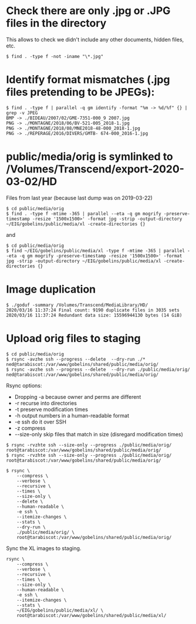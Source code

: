 # Check there are only .jpg or .JPG files in the directory

This allows to check we didn't include any other documents,
hidden files, etc.

`$ find . -type f -not -iname "\*.jpg"`

# Identify format mismatches (.jpg files pretending to be JPEGs):

```
$ find . -type f | parallel -q gm identify -format "%m -> %d/%f" {} | grep -v JPEG
BMP -> ./BIDEAU/2007/02/GME-7351-000_9 2007.jpg
PNG -> ./MONTAGNE/2018/06/BV-521-005_2018-1.jpg
PNG -> ./MONTAGNE/2018/08/MNE2018-48-000_2018-1.jpg
PNG -> ./REPERAGE/2016/DIVERS/GMTB- 674-000_2016-1.jpg
```

# public/media/orig is symlinked to /Volumes/Transcend/export-2020-03-02/HD

Files from last year (because last dump was on 2019-03-22)

```
$ cd public/media/orig
$ find . -type f -mtime -365 | parallel --eta -q gm mogrify -preserve-timestamp -resize '1500x1500>' -format jpg -strip -output-directory ~/EIG/gobelins/public/media/xl -create-directories {}
```

and

```
$ cd public/media/orig
$ find ~/EIG/gobelins/public/media/xl -type f -mtime -365 | parallel --eta -q gm mogrify -preserve-timestamp -resize '1500x1500>' -format jpg -strip -output-directory ~/EIG/gobelins/public/media/xl -create-directories {}
```

# Image duplication

```
$ ./goduf -summary /Volumes/Transcend/MediaLibrary/HD/
2020/03/16 11:37:24 Final count: 9190 duplicate files in 3035 sets
2020/03/16 11:37:24 Redundant data size: 15596944130 bytes (14 GiB)
```

# Upload orig files to staging

```
$ cd public/media/orig
$ rsync -avzhe ssh --progress --delete  --dry-run ./* ned@tarabiscot:/var/www/gobelins/shared/public/media/orig/
$ rsync -avzhe ssh --progress --delete  --dry-run ./public/media/orig/ ned@tarabiscot:/var/www/gobelins/shared/public/media/orig/
```

Rsync options:

- Dropping -a because owner and perms are different
- -r recurse into directories
- -t preserve modification times
- -h output numbers in a human-readable format
- -e ssh do it over SSH
- -z compress
- --size-only skip files that match in size (disregard modification times)

```
$ rsync -rvzhte ssh --size-only --progress ./public/media/orig/ root@tarabiscot:/var/www/gobelins/shared/public/media/orig/
$ rsync -rvzhte ssh --size-only --progress ./public/media/orig/ root@tarabiscot:/var/www/gobelins/shared/public/media/orig/

$ rsync \
    --compress \
    --verbose \
    --recursive \
    --times \
    --size-only \
    --delete \
    --human-readable \
    -e ssh \
    --itemize-changes \
    --stats \
    --dry-run \
    ./public/media/orig/ \
    root@tarabiscot:/var/www/gobelins/shared/public/media/orig/
```

Sync the XL images to staging.

```
rsync \
    --compress \
    --verbose \
    --recursive \
    --times \
    --size-only \
    --human-readable \
    -e ssh \
    --itemize-changes \
    --stats \
    ~/EIG/gobelins/public/media/xl/ \
    root@tarabiscot:/var/www/gobelins/shared/public/media/xl/
```
